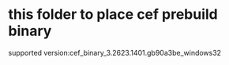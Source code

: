 # this folder to place cef prebuild binary
supported version:cef_binary_3.2623.1401.gb90a3be_windows32